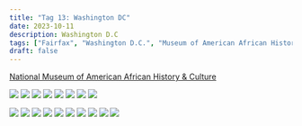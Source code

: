 ```yaml
---
title: "Tag 13: Washington DC"
date: 2023-10-11
description: Washington D.C
tags: ["Fairfax", "Washington D.C.", "Museum of American African History", "NMAAHC"]
draft: false
---
```


[National Museum of American African History & Culture][NMAAHC]

![](/images/IMG_0574.jpeg)
![](/images/IMG_0575.jpeg)
![](/images/IMG_0576.jpeg)
![](/images/IMG_0577.jpeg)
![](/images/IMG_0579.jpeg)
![](/images/IMG_0580.jpeg)
![](/images/IMG_0581.jpeg)
![](/images/IMG_0583.jpeg)


![](/images/DSCF1892.jpeg)
![](/images/DSCF1893.jpeg)
![](/images/DSCF1894.jpeg)
![](/images/DSCF1895.jpeg)
![](/images/DSCF1896.jpeg)
![](/images/DSCF1897.jpeg)
![](/images/DSCF1898.jpeg)
![](/images/DSCF1899.jpeg)
![](/images/DSCF1900.jpeg)
![](/images/DSCF1901.jpeg)



[NMAAHC]: https://nmaahc.si.edu